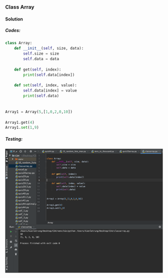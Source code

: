 ### Class Array


#### Solution


##### Codes:

```.py
class Array:
    def __init__(self, size, data):
        self.size = size
        self.data = data

    def get(self, index):
        print(self.data[index])

    def set(self, index, value):
        self.data[index] = value
        print(self.data)


Array1 = Array(5,[1,0,2,0,10])

Array1.get(4)
Array1.set(1,9)

```

##### Testing:

![](https://github.com/BrightChanges/Unit-4/blob/main/Screen%20Shot%200003-09-10%20at%2011.56.23.png)
